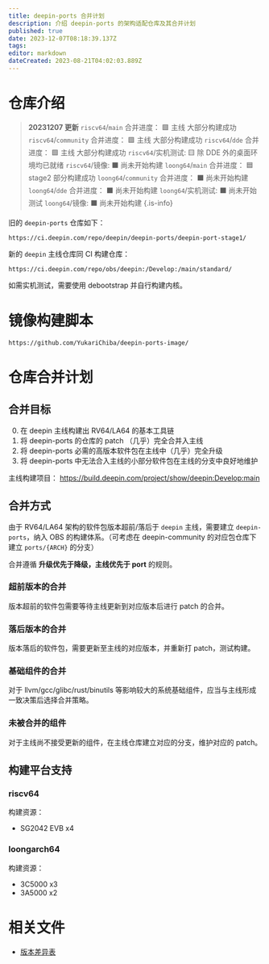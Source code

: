 ```yaml
---
title: deepin-ports 合并计划
description: 介绍 deepin-ports 的架构适配仓库及其合并计划
published: true
date: 2023-12-07T08:18:39.137Z
tags: 
editor: markdown
dateCreated: 2023-08-21T04:02:03.889Z
---
```


# 仓库介绍

> **20231207 更新**
`riscv64`/`main` 合并进度： 🟩 主线 大部分构建成功 
`riscv64`/`community` 合并进度： 🟩 主线 大部分构建成功
`riscv64`/`dde` 合并进度： 🟩 主线 大部分构建成功
`riscv64`/实机测试: 🟨 除 DDE 外的桌面环境均已就绪
`riscv64`/镜像: ⬛ 尚未开始构建
`loong64`/`main` 合并进度： 🟦 stage2 部分构建成功
`loong64`/`community` 合并进度： ⬛ 尚未开始构建
`loong64`/`dde` 合并进度： ⬛ 尚未开始构建
`loong64`/实机测试: ⬛ 尚未开始测试
`loong64`/镜像: ⬛ 尚未开始构建
{.is-info}


旧的 `deepin-ports` 仓库如下：

```
https://ci.deepin.com/repo/deepin/deepin-ports/deepin-port-stage1/
```

新的 `deepin` 主线仓库同 CI 构建仓库：

```
https://ci.deepin.com/repo/obs/deepin:/Develop:/main/standard/
```

如需实机测试，需要使用 debootstrap 并自行构建内核。

# 镜像构建脚本

```
https://github.com/YukariChiba/deepin-ports-image/
```

# 仓库合并计划

## 合并目标

0. 在 deepin 主线构建出 RV64/LA64 的基本工具链
1. 将 deepin-ports 的仓库的 patch （几乎）完全合并入主线
2. 将 deepin-ports 必需的高版本软件包在主线中（几乎）完全升级
3. 将 deepin-ports 中无法合入主线的小部分软件包在主线的分支中良好地维护

主线构建项目： https://build.deepin.com/project/show/deepin:Develop:main

## 合并方式

由于 RV64/LA64 架构的软件包版本超前/落后于 `deepin` 主线，需要建立 `deepin-ports`，纳入 OBS 的构建体系。（可考虑在 deepin-community 的对应包仓库下建立 `ports/{ARCH}` 的分支）

合并遵循 **升级优先于降级，主线优先于 port** 的规则。

### 超前版本的合并

版本超前的软件包需要等待主线更新到对应版本后进行 patch 的合并。

### 落后版本的合并

版本落后的软件包，需要更新至主线的对应版本，并重新打 patch，测试构建。

### 基础组件的合并

对于 llvm/gcc/glibc/rust/binutils 等影响较大的系统基础组件，应当与主线形成一致决策后选择合并策略。

### 未被合并的组件

对于主线尚不接受更新的组件，在主线仓库建立对应的分支，维护对应的 patch。

## 构建平台支持

### riscv64

构建资源： 
- SG2042 EVB x4

### loongarch64

构建资源：
- 3C5000 x3
- 3A5000 x2

# 相关文件

- [版本差异表](https://docs.google.com/spreadsheets/d/1rc8iJo7I9JTxvMvAC7RHhVKHMhcjav7H3QMETcFL4ZE/edit?usp=sharing)